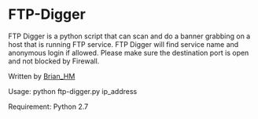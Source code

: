 # FTP-Digger

FTP Digger is a python script that can scan and do a banner grabbing on a host that is running FTP service. FTP Digger will find service name and anonymous login if allowed. Please make sure the destination port is open and not blocked by Firewall.

Written by <a href="https://twitter.com/Gr3x__">Brian_HM</a>

Usage: python ftp-digger.py ip_address

Requirement: Python 2.7

